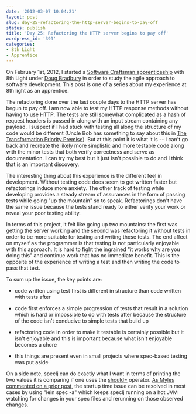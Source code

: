 ```yaml
---
date: '2012-03-07 10:04:21'
layout: post
slug: day-25-refactoring-the-http-server-begins-to-pay-off
status: publish
title: 'Day 25: Refactoring the HTTP server begins to pay off'
wordpress_id: '399'
categories:
- 8th Light
- Apprentice
---
```


On February 1st, 2012, I started a [Software Craftsman apprenticeship](http://www.8thlight.com/apprenticeship) with 8th Light under [Doug Bradbury](http://www.8thlight.com/our-team/doug-bradbury) in order to study the agile approach to software development. This post is one of a series about my experience at 8th light as an apprentice.


The refactoring done over the last couple days to the HTTP server has begun to pay off. I am now able to test my HTTP response methods without having to use HTTP. The tests are still somewhat complicated as a hash of request headers is passed in along with an input stream containing any payload. I suspect if I had stuck with testing all along the structure of my code would be different (Uncle Bob has something to say about this in [The Transformation Priority Premise](http://cleancoder.posterous.com/the-transformation-priority-premise)). But at this point it is what it is -- I can't go back and recreate the likely more simplistic and more testable code along with the minor tests that both verify correctness and serve as documentation. I can try my best but it just isn't possible to do and I think that is an important discovery.

The interesting thing about this experience is the different feel in development. Without testing code does seem to get written faster but refactorings induce more anxiety. The other track of testing while developing provides a steady stream of assurances in the form of passing tests while going "up the mountain" so to speak. Refactorings don't have the same issue because the tests stand ready to either verify your work or reveal your poor testing ability.

In terms of this project, it felt like going up two mountains: the first was getting the server working and the second was refactoring it without tests in order to be more suitable for testing and writing those tests. The end affect on myself as the programmer is that testing is not particularly enjoyable with this approach. It is hard to fight the ingrained "it works why are you doing this" and continue work that has no immediate benefit. This is the opposite of the experience of writing a test and then writing the code to pass that test.

To sum up the issue, the key points are:



	
  * code written using test first is different in structure than code written with tests after

	
  * code first enforces a simple progression of tests that result in a solution which is hard or impossible to do with tests after because the structure of the code isn't conducive to simple tests that build up

	
  * refactoring code in order to make it testable is certainly possible but it isn't enjoyable and this is important because what isn't enjoyable becomes a chore

	
  * this things are present even in small projects where spec-based testing was put aside


On a side note, speclj can do exactly what I want in terms of printing the two values it is comparing if one uses the [should=](http://speclj.com/docs/should-e) operator. [As Myles commented on a prior post](http://blog.cymen.org/2012/03/01/day-22-attempting-to-retrofit-testing/#comments), the startup time issue can be resolved in most cases by using "lein spec -a" which keeps speclj running on a hot JVM watching for changes in your spec files and rerunning on those observed changes.
